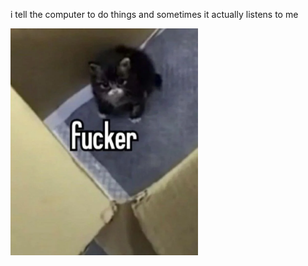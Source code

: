 i tell the computer to do things and sometimes it actually listens to me
<!--START_SECTION:update_image-->
<img src=https://raw.githubusercontent.com/sneakykestrel/sneakykestrel/main/.github/images/fucker.png height="" width="300" align=left alt=kitty />
<!--END_SECTION:update_image-->

